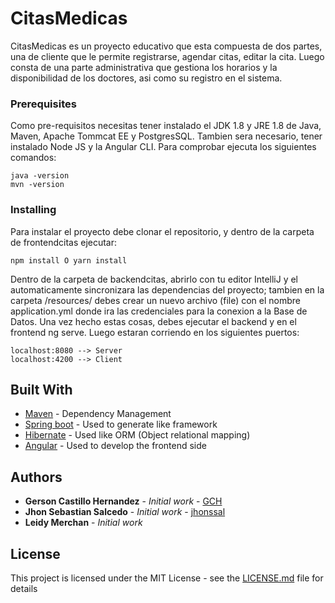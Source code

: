 # CitasMedicas

CitasMedicas es un proyecto educativo que esta compuesta de dos partes, una de cliente que le permite registrarse, agendar citas, editar la cita.
Luego consta de una parte administrativa que gestiona los horarios y la disponibilidad de los doctores, asi como su registro en el sistema.

### Prerequisites

Como pre-requisitos necesitas tener instalado el JDK 1.8 y JRE 1.8 de Java, Maven, Apache Tommcat EE y PostgresSQL.
Tambien sera necesario, tener instalado Node JS y la Angular CLI. Para comprobar ejecuta los siguientes comandos:

```
java -version
mvn -version
```

### Installing

Para instalar el proyecto debe clonar el repositorio, y dentro de la carpeta de frontendcitas ejecutar:
```
npm install O yarn install
```
Dentro de la carpeta de backendcitas, abrirlo con tu editor IntelliJ y el automaticamente sincronizara las dependencias del proyecto; tambien en la carpeta /resources/ debes crear un nuevo archivo (file) con el nombre application.yml donde ira las credenciales para la
conexion a la Base de Datos. Una vez hecho estas cosas, debes ejecutar el backend y en el frontend ng serve. Luego estaran corriendo en los siguientes puertos:
```
localhost:8080 --> Server
localhost:4200 --> Client
```

## Built With

* [Maven](https://maven.apache.org/) - Dependency Management
* [Spring boot](https://spring.io/projects/spring-boot) - Used to generate like framework
* [Hibernate](https://hibernate.org/) - Used like ORM (Object relational mapping)
* [Angular](https://angular.io) - Used to develop the frontend side

## Authors

* **Gerson Castillo Hernandez** - *Initial work* - [GCH](https://github.com/GCH77)
* **Jhon Sebastian Salcedo** - *Initial work* - [jhonssal](https://github.com/jhonssal)
* **Leidy Merchan** - *Initial work*

## License

This project is licensed under the MIT License - see the [LICENSE.md](LICENSE.md) file for details
